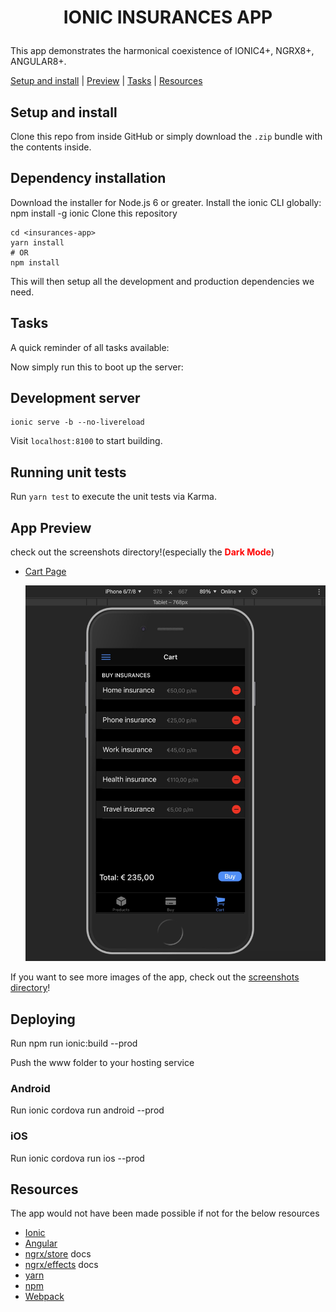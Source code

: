 <h1 align="center">

IONIC INSURANCES APP
</h1>


This app demonstrates the harmonical coexistence of IONIC4+, NGRX8+, ANGULAR8+. 


[Setup and install](#setup-and-install) | [Preview](#app-preview) | [Tasks](#tasks) |
[Resources](#resources)

## Setup and install

Clone this repo from inside GitHub  or
simply download the `.zip` bundle with the contents inside.

## Dependency installation

Download the installer for Node.js 6 or greater.
Install the ionic CLI globally: npm install -g ionic
Clone this repository

```
cd <insurances-app>
yarn install
# OR
npm install
```

This will then setup all the development and production dependencies we need.

## Tasks

A quick reminder of all tasks available:

Now simply run this to boot up the server:

## Development server

```
ionic serve -b --no-livereload

```

Visit `localhost:8100` to start building.

## Running unit tests
Run `yarn test` to execute the unit tests via Karma.


## App Preview
check out the screenshots directory!(especially the <b style='color:red'>Dark Mode</b>)


- [Cart Page](https://github.com/nis24jit/ionic-insurances-app/blob/master/resources/screenshots/Darkmode.jpg)

  <img src="resources/screenshots/Darkmode.jpg" alt="Cartpage">

If you want to see more images of the app, check out the [screenshots directory](https://github.com/nis24jit/ionic-insurances-app/tree/master/resources/screenshots)!


## Deploying

Run npm run ionic:build --prod

Push the www folder to your hosting service

### Android
Run ionic cordova run android --prod

### iOS
Run ionic cordova run ios --prod


## Resources

The app would not have been made possible if not for the below resources

* [Ionic](https://ionicframework.com/docs)
* [Angular](https://angular.io)
* [ngrx/store](https://github.com/ngrx/platform/blob/master/docs/store/README.md)
  docs
* [ngrx/effects](https://github.com/ngrx/platform/blob/master/docs/effects/README.md)
  docs
* [yarn](https://yarnpkg.com)
* [npm](https://www.npmjs.com/)
* [Webpack](https://webpack.js.org/)

